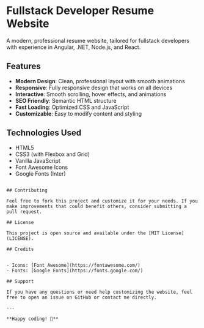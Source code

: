 # Fullstack Developer Resume Website

A modern, professional resume website, tailored for fullstack developers with experience in Angular, .NET, Node.js, and React.

## Features

- **Modern Design**: Clean, professional layout with smooth animations
- **Responsive**: Fully responsive design that works on all devices
- **Interactive**: Smooth scrolling, hover effects, and animations
- **SEO Friendly**: Semantic HTML structure
- **Fast Loading**: Optimized CSS and JavaScript
- **Customizable**: Easy to modify content and styling

## Technologies Used

- HTML5
- CSS3 (with Flexbox and Grid)
- Vanilla JavaScript
- Font Awesome Icons
- Google Fonts (Inter)

```

## Contributing

Feel free to fork this project and customize it for your needs. If you make improvements that could benefit others, consider submitting a pull request.

## License

This project is open source and available under the [MIT License](LICENSE).

## Credits


- Icons: [Font Awesome](https://fontawesome.com/)
- Fonts: [Google Fonts](https://fonts.google.com/)

## Support

If you have any questions or need help customizing the website, feel free to open an issue on GitHub or contact me directly.

---

**Happy coding! 🚀**